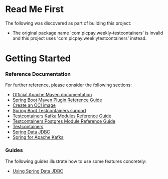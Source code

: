 # Read Me First
The following was discovered as part of building this project:

* The original package name 'com.picpay.weekly-testcontainers' is invalid and this project uses 'com.picpay.weeklytestcontainers' instead.

# Getting Started

### Reference Documentation
For further reference, please consider the following sections:

* [Official Apache Maven documentation](https://maven.apache.org/guides/index.html)
* [Spring Boot Maven Plugin Reference Guide](https://docs.spring.io/spring-boot/docs/3.1.4/maven-plugin/reference/html/)
* [Create an OCI image](https://docs.spring.io/spring-boot/docs/3.1.4/maven-plugin/reference/html/#build-image)
* [Spring Boot Testcontainers support](https://docs.spring.io/spring-boot/docs/3.1.4/reference/html/features.html#features.testing.testcontainers)
* [Testcontainers Kafka Modules Reference Guide](https://java.testcontainers.org/modules/kafka/)
* [Testcontainers Postgres Module Reference Guide](https://java.testcontainers.org/modules/databases/postgres/)
* [Testcontainers](https://java.testcontainers.org/)
* [Spring Data JDBC](https://docs.spring.io/spring-boot/docs/3.1.4/reference/htmlsingle/index.html#data.sql.jdbc)
* [Spring for Apache Kafka](https://docs.spring.io/spring-boot/docs/3.1.4/reference/htmlsingle/index.html#messaging.kafka)

### Guides
The following guides illustrate how to use some features concretely:

* [Using Spring Data JDBC](https://github.com/spring-projects/spring-data-examples/tree/master/jdbc/basics)

